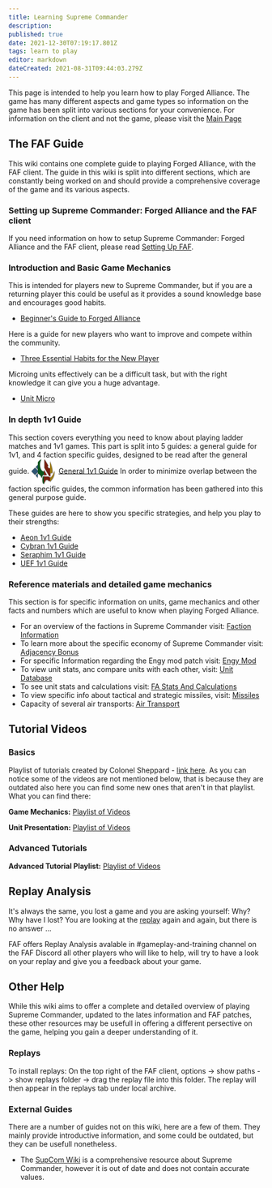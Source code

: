 ```yaml
---
title: Learning Supreme Commander
description: 
published: true
date: 2021-12-30T07:19:17.801Z
tags: learn to play
editor: markdown
dateCreated: 2021-08-31T09:44:03.279Z
---
```


This page is intended to help you learn how to play Forged Alliance. The game has many different aspects and game types so information on the game has been split into various sections for your convenience. For information on the client and not the game, please visit the [Main Page](/home)

## The FAF Guide
This wiki contains one complete guide to playing Forged Alliance, with the FAF client. The guide in this wiki is split into different sections, which are constantly being worked on and should provide a comprehensive coverage of the game and its various aspects.

### Setting up Supreme Commander: Forged Alliance and the FAF client
If you need information on how to setup Supreme Commander: Forged Alliance and the FAF client, please read [Setting Up FAF](/FAQ/Client-Setup).

### Introduction and Basic Game Mechanics
This is intended for players new to Supreme Commander, but if you are a returning player this could be useful as it provides a sound knowledge base and encourages good habits.
- [Beginner's Guide to Forged Alliance](/Learning/Beginners-Guide-to-Forged-Alliance)

Here is a guide for new players who want to improve and compete within the community.
- [Three Essential Habits for the New Player](/Learning/Three-Essential-Habits-for-the-New-Player)

Microing units effectively can be a difficult task, but with the right knowledge it can give you a huge advantage.
- [Unit Micro](/Learning/Unit-Micro)

### In depth 1v1 Guide
This section covers everything you need to know about playing ladder matches and 1v1 games. This part is split into 5 guides: a general guide for 1v1, and 4 faction specific guides, designed to be read after the general guide.
<img src="/images/random_faction.png" align="center"> [General 1v1 Guide](/Learning/General-1v1-Guide)
In order to minimize overlap between the faction specific guides, the common information has been gathered into this general purpose guide.

These guides are here to show you specific strategies, and help you play to their strengths:
- [Aeon 1v1 Guide](/Learning/Aeon-1v1-Guide)
- [Cybran 1v1 Guide](/Learning/Cybran-1v1-Guide)
- [Seraphim 1v1 Guide](/Learning/Seraphim-1v1-Guide)
- [UEF 1v1 Guide](/Learning/UEF-1v1-Guide)

### Reference materials and detailed game mechanics
This section is for specific information on units, game mechanics and other facts and numbers which are useful to know when playing Forged Alliance.
- For an overview of the factions in Supreme Commander visit: [Faction Information](/Learning/Faction-Information)
- To learn more about the specific economy of Supreme Commander visit: [Adjacency Bonus](/Learning/Adjacency-Bonus)
- For specific Information regarding the Engy mod patch visit: [Engy Mod](/Game-Modifications-(Mods)#engy-mod)
- To view unit stats, anc compare units with each other, visit: [Unit Database](/Unit-Database)
- To see unit stats and calculations visit: [FA Stats And Calculations](/Learning/FA-Stats-And-Calculations)
- To view specific info about tactical and strategic missiles, visit: [Missiles](/Learning/Missiles)
- Capacity of several air transports: [Air Transport](/Learning/Air-Transport)

## Tutorial Videos

### Basics

Playlist of tutorials created by Colonel Sheppard - [link here](http://www.youtube.com/playlist?list=PLWe0mYs3ObwL36zemynMh5G4b-3s5vol0).
As you can notice some of the videos are not mentioned below, that is because they are outdated also here you can find some new ones that aren't in that playlist. What you can find there:

**Game Mechanics:** [Playlist of Videos](https://youtube.com/playlist?list=PL0nxuIUIjpFtqrviMFar6WIi3aUYbH_JW)

**Unit Presentation:** [Playlist of Videos](https://youtube.com/playlist?list=PL0nxuIUIjpFvick5J104tWlbRyTBLGDXn)

### Advanced Tutorials

**Advanced Tutorial Playlist:** [Playlist of Videos](https://youtube.com/playlist?list=PL0nxuIUIjpFvQguO--zMZy9T6PaDBGOun)

## Replay Analysis

It's always the same, you lost a game and you are asking yourself: Why? Why have I lost? You are looking at the [replay](/Replays-&-Live-Games) again and again, but there is no answer ...

FAF offers Replay Analysis avalable in #gameplay-and-training channel on the FAF Discord all other players who will like to help, will try to have a look on your replay and give you a feedback about your game.

## Other Help

While this wiki aims to offer a complete and detailed overview of
playing Supreme Commander, updated to the lates information and FAF
patches, these other resources may be usefull in offering a different
persective on the game, helping you gain a deeper understanding of it.


### Replays
To install replays: On the top right of the FAF client, options ->     show paths -> show replays folder -> drag the replay file into this     folder. The replay will then appear in the replays tab under local     archive.

### External Guides

There are a number of guides not on this wiki, here are a few of them.
They mainly provide introductive information, and some could be
outdated, but they can be usefull nonetheless.

- The [SupCom Wiki](http://supcom.wikia.com/wiki/Main_Page) is a comprehensive resource about Supreme Commander, however it is out of date and does not contain accurate values.